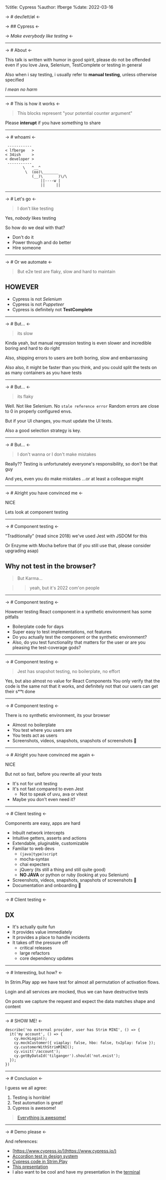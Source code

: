 %title: Cypress
%author: lfberge
%date: 2022-03-16

-> # dev/lett/øl <-

-> ## Cypress <-

-> _Make everybody like testing_ <-

---

-> # About <-

This talk is written with humor in good spirit,
please do not be offended even if you love Java,
Selenium, TestComplete or testing in general

Also when i say testing, i usually refer to 
**manual testing**, unless otherwise specified

_I mean no harm_

---

-> # This is how it works <-

> This blocks represent "your potential counter argument"

Please **interupt** if you have something to share

---

-> # whoami <-

```
 -----------
< lfberge   >
< 34ish     >
< developer >
 -----------
        \   ^__^
         \  (oo)\_______
            (__)\       )\/\
                ||----w |
                ||     ||
```

---

-> # Let's go <-

> I don't like testing

Yes, _nobody_ likes testing

So how do we deal with that?
- Don't do it
- Power through and do better
- Hire someone

---

-> # Or we automate <-

> But e2e test are flaky, slow and hard to maintain

## HOWEVER

- Cypress is not _Selenium_
- Cypress is not _Puppeteer_
- Cypress is definitely not **TestComplete**

---

-> # But... <-

> its slow

Kinda yeah, but manual regression testing is even slower
and incredible boring and hard to do right

Also, shipping errors to users are both boring, slow and
embarrassing 

Also also, it might be faster than you think, and you could
split the tests on as many containers as you have tests

---

-> # But... <-

> its flaky

Well. Not like Selenium. No `stale reference error`
Random errors are close to 0 in properly configured envs.

But if your UI changes, you must update the UI tests.

Also a good selection strategy is key.

---

-> # But... <-

> I don't wanna
or 
> I don't make mistakes

Really?? 
Testing is unfortunately everyone's responsibility, 
so don't be that guy

And yes, even you do make mistakes
...or at least a colleague might

---

-> # Alright you have convinced me <-

NICE

Lets look at component testing

---

-> # Component testing <-

"Traditionally" (read since 2018) we've used Jest with JSDOM for this

Or Enzyme with Mocha before that 
(if you still use that, please consider upgrading asap)

## Why not test in the browser?

> But Karma...

> > yeah, but it's 2022 com'on people

---

-> # Component testing <-

However testing React component in a synthetic environment has some pitfalls

- Boilerplate code for days
- Super easy to test implementations, not features
- Do you actually test the component or the synthetic environment?
- Also, do you test functionality that matters for
  the user or are you pleasing the test-coverage gods?

---

-> # Component testing <-

> Jest has snapshot testing, no boilerplate, no effort

Yes, but also almost no value for React Components
You only verify that the code is the same
not that it works, and definitely not
that our users can get their s**t done

---

-> # Component testing <-

There is no synthetic environment, its your browser

- Almost no boilerplate
- You test where you users are
- You tests act as users
- Screenshots, videos, snapshots, snapshots of screenshots 🤯

---

-> # Alright you have convinced me again <-

NICE

But not so fast, before you rewrite all your tests
- It's not for unit testing
- It's not fast compared to even Jest
  - Not to speak of uvu, ava or vitest
- Maybe you don't even need it?

---

-> # Client testing <-

Components are easy, apps are hard

- Inbuilt network intercepts
- Intuitive getters, asserts and actions
- Extendable, pluginable, customizable
- Familiar to web devs
    - `(java|type)script`
    - mocha-syntax
    - chai expecters
    - jQuery (its still a thing and still quite good)
    - **NO JAVA** or python or ruby (looking at you Selenium)
- Screenshots, videos, snapshots, snapshots of screenshots 🤯
- Documentation and onboarding 🤯

---

-> # Client testing <-

## DX

- It's actually quite fun
- It provides value immediately
- It provides a place to handle incidents
- It takes off the pressure off
  - critical releases
  - large refactors
  - core dependency updates

---

-> # Interesting, but how? <-

In Strim.Play app we have test for almost 
all permutation of activation flows.

Login and all services are mocked,
thus we can have destructive tests

On posts we capture the request and expect
the data matches shape and content

---

-> # SHOW ME! <-

```
describe('no external provider, user has Strim MINI', () => {
  it('my account', () => {
    cy.mockLogin();
    cy.mockCustomer({ viaplay: false, hbo: false, tv2play: false });
    cy.customerWithStrimMINI();
    cy.visit('/account');
    cy.getByDataId('tilganger').should('not.exist');
  });
})
```

---

-> # Conclusion <-

I guess we all agree:

1. Testing is horrible!
2. Test automation is great!
3. Cypress is awesome!

> [Everything is awesome!](https://www.youtube.com/watch?v=StTqXEQ2l-Y)

---

-> # Demo please <-

And references:
- [https://www.cypress.io/](https://www.cypress.io/)
- [Accordion test in design system](https://git.rikstv.no/rikstv/shared/rikstv.designsystem/-/blob/master/shared-components/src/components/accordion/Accordion.test.tsx)
- [Cypress code in Strim.Play](https://git.rikstv.no/rikstv/apps-team/RiksTV.App.WebApps/-/tree/master/packages/tooling/cypress)
- [This presentation](https://github.com/lfbergee/presentations)
- I also want to be cool and have my presentation in the [terminal](https://github.com/visit1985/mdp)
